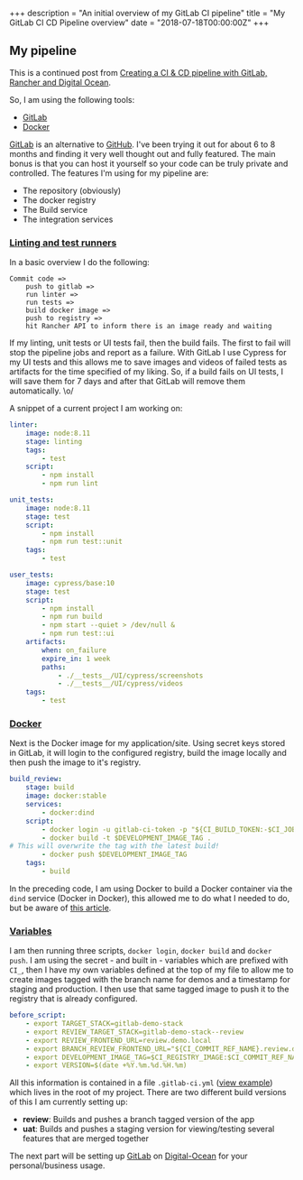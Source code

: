 +++
description = "An initial overview of my GitLab CI pipeline"
title = "My GitLab CI CD Pipeline overview"
date = "2018-07-18T00:00:00Z"
+++

## My pipeline

This is a continued post from [Creating a CI & CD pipeline with GitLab, Rancher and Digital Ocean](/posts/creating-a-ci--cd-pipeline-with-gitlab-rancher-and-digital-ocean/).

So, I am using the following tools:

 - [GitLab]
 - [Docker]

[GitLab] is an alternative to [GitHub](https://github.com). I've been trying it out for about 6 to 8 months and finding it very well thought out and fully featured. The main bonus is that you can host it yourself so your code can be truly private and controlled. The features I'm using for my pipeline are:

 - The repository (obviously)
 - The docker registry
 - The Build service
 - The integration services

### <a href="#linting-and-test-runners" id ="linting-and-test-runners">Linting and test runners</a>

In a basic overview I do the following:

```
Commit code =>
    push to gitlab =>
    run linter =>
    run tests =>
    build docker image =>
    push to registry =>
    hit Rancher API to inform there is an image ready and waiting
```

If my linting, unit tests or UI tests fail, then the build fails. The first to fail will stop the pipeline jobs and report as a failure. With GitLab I use Cypress for my UI tests and this allows me to save images and videos of failed tests as artifacts for the time specified of my liking. So, if a build fails on UI tests, I will save them for 7 days and after that GitLab will remove them automatically. \o/

A snippet of a current project I am working on:

```yaml
linter:
    image: node:8.11
    stage: linting
    tags:
        - test
    script:
        - npm install
        - npm run lint

unit_tests:
    image: node:8.11
    stage: test
    script:
        - npm install
        - npm run test::unit
    tags:
        - test

user_tests:
    image: cypress/base:10
    stage: test
    script:
        - npm install
        - npm run build
        - npm start --quiet > /dev/null &
        - npm run test::ui
    artifacts:
        when: on_failure
        expire_in: 1 week
        paths:
            - ./__tests__/UI/cypress/screenshots
            - ./__tests__/UI/cypress/videos
    tags:
        - test
```

### <a href="#docker" id="docker">Docker</a>

Next is the Docker image for my application/site. Using secret keys stored in GitLab, it will login to the configured registry, build the image locally and then push the image to it's registry.

```yaml
build_review:
    stage: build
    image: docker:stable
    services:
        - docker:dind
    script:
        - docker login -u gitlab-ci-token -p "${CI_BUILD_TOKEN:-$CI_JOB_TOKEN}" $CI_REGISTRY
        - docker build -t $DEVELOPMENT_IMAGE_TAG .
# This will overwrite the tag with the latest build!
        - docker push $DEVELOPMENT_IMAGE_TAG
    tags:
        - build

```

In the preceding code, I am using Docker to build a Docker container via the `dind` service (Docker in Docker), this allowed me to do what I needed to do, but be aware of [this article](https://jpetazzo.github.io/2015/09/03/do-not-use-docker-in-docker-for-ci/).

### <a href="#variables" id="variables">Variables</a>

I am then running three scripts, `docker login`, `docker build` and `docker push`. I am using the secret - and built in - variables which are prefixed with `CI_`, then I have my own variables defined at the top of my file to allow me to create images tagged with the branch name for demos and a timestamp for staging and production. I then use that same tagged image to push it to the registry that is already configured.

```yaml
before_script:
    - export TARGET_STACK=gitlab-demo-stack
    - export REVIEW_TARGET_STACK=gitlab-demo-stack--review
    - export REVIEW_FRONTEND_URL=review.demo.local
    - export BRANCH_REVIEW_FRONTEND_URL="${CI_COMMIT_REF_NAME}.review.demo.local"
    - export DEVELOPMENT_IMAGE_TAG=$CI_REGISTRY_IMAGE:$CI_COMMIT_REF_NAME
    - export VERSION=$(date +%Y.%m.%d.%H.%m)
```

All this information is contained in a file `.gitlab-ci.yml` ([view example](https://git.futurepixels.co.uk/snippets/1)) which lives in the root of my project.
There are two different build versions of this I am currently setting up:

 - **review**: Builds and pushes a branch tagged version of the app
 - **uat**: Builds and pushes a staging version for viewing/testing several features that are merged together

The next part will be setting up [GitLab] on [Digital-Ocean] for your personal/business usage.

 [GitLab]: https://gitlab.com
 [Docker]: https://docker.com
 [Digital-Ocean]: https://digitalocean.com
